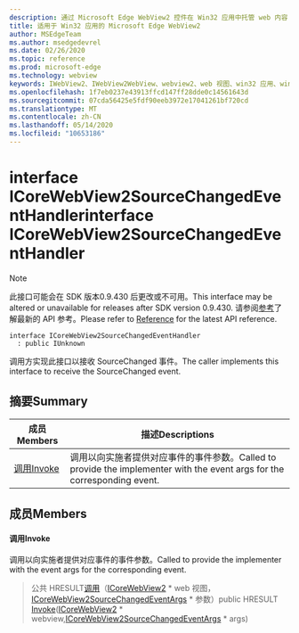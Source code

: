 ```yaml
---
description: 通过 Microsoft Edge WebView2 控件在 Win32 应用中托管 web 内容
title: 适用于 Win32 应用的 Microsoft Edge WebView2
author: MSEdgeTeam
ms.author: msedgedevrel
ms.date: 02/26/2020
ms.topic: reference
ms.prod: microsoft-edge
ms.technology: webview
keywords: IWebView2、IWebView2WebView、webview2、web 视图、win32 应用、win32、edge、ICoreWebView2、ICoreWebView2Host、浏览器控件、边缘 html
ms.openlocfilehash: 1f7eb0237e43913ffcd147ff28dde0c14561643d
ms.sourcegitcommit: 07cda56425e5fdf90eeb3972e17041261bf720cd
ms.translationtype: MT
ms.contentlocale: zh-CN
ms.lasthandoff: 05/14/2020
ms.locfileid: "10653186"
---
```

# <span data-ttu-id="8b7b9-104">interface ICoreWebView2SourceChangedEventHandler</span><span class="sxs-lookup"><span data-stu-id="8b7b9-104">interface ICoreWebView2SourceChangedEventHandler</span></span> 

> [!NOTE]
> <span data-ttu-id="8b7b9-105">此接口可能会在 SDK 版本0.9.430 后更改或不可用。</span><span class="sxs-lookup"><span data-stu-id="8b7b9-105">This interface may be altered or unavailable for releases after SDK version 0.9.430.</span></span> <span data-ttu-id="8b7b9-106">请参阅[参考](../../../webview2-api-reference.md)了解最新的 API 参考。</span><span class="sxs-lookup"><span data-stu-id="8b7b9-106">Please refer to [Reference](../../../webview2-api-reference.md) for the latest API reference.</span></span>

```
interface ICoreWebView2SourceChangedEventHandler
  : public IUnknown
```

<span data-ttu-id="8b7b9-107">调用方实现此接口以接收 SourceChanged 事件。</span><span class="sxs-lookup"><span data-stu-id="8b7b9-107">The caller implements this interface to receive the SourceChanged event.</span></span>

## <span data-ttu-id="8b7b9-108">摘要</span><span class="sxs-lookup"><span data-stu-id="8b7b9-108">Summary</span></span>

 <span data-ttu-id="8b7b9-109">成员</span><span class="sxs-lookup"><span data-stu-id="8b7b9-109">Members</span></span>                        | <span data-ttu-id="8b7b9-110">描述</span><span class="sxs-lookup"><span data-stu-id="8b7b9-110">Descriptions</span></span>
--------------------------------|---------------------------------------------
[<span data-ttu-id="8b7b9-111">调用</span><span class="sxs-lookup"><span data-stu-id="8b7b9-111">Invoke</span></span>](#invoke) | <span data-ttu-id="8b7b9-112">调用以向实施者提供对应事件的事件参数。</span><span class="sxs-lookup"><span data-stu-id="8b7b9-112">Called to provide the implementer with the event args for the corresponding event.</span></span>

## <span data-ttu-id="8b7b9-113">成员</span><span class="sxs-lookup"><span data-stu-id="8b7b9-113">Members</span></span>

#### <span data-ttu-id="8b7b9-114">调用</span><span class="sxs-lookup"><span data-stu-id="8b7b9-114">Invoke</span></span> 

<span data-ttu-id="8b7b9-115">调用以向实施者提供对应事件的事件参数。</span><span class="sxs-lookup"><span data-stu-id="8b7b9-115">Called to provide the implementer with the event args for the corresponding event.</span></span>

> <span data-ttu-id="8b7b9-116">公共 HRESULT[调用](#invoke)（[ICoreWebView2](ICoreWebView2.md) \* web 视图，[ICoreWebView2SourceChangedEventArgs](ICoreWebView2SourceChangedEventArgs.md) \* 参数）</span><span class="sxs-lookup"><span data-stu-id="8b7b9-116">public HRESULT [Invoke](#invoke)([ICoreWebView2](ICoreWebView2.md) \* webview,[ICoreWebView2SourceChangedEventArgs](ICoreWebView2SourceChangedEventArgs.md) \* args)</span></span>

